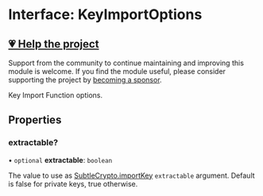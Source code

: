 # Interface: KeyImportOptions

## [💗 Help the project](https://github.com/sponsors/panva)

Support from the community to continue maintaining and improving this module is welcome. If you find the module useful, please consider supporting the project by [becoming a sponsor](https://github.com/sponsors/panva).

Key Import Function options.

## Properties

### extractable?

• `optional` **extractable**: `boolean`

The value to use as [SubtleCrypto.importKey](https://developer.mozilla.org/docs/Web/API/SubtleCrypto/importKey) `extractable` argument. Default is false for
private keys, true otherwise.
